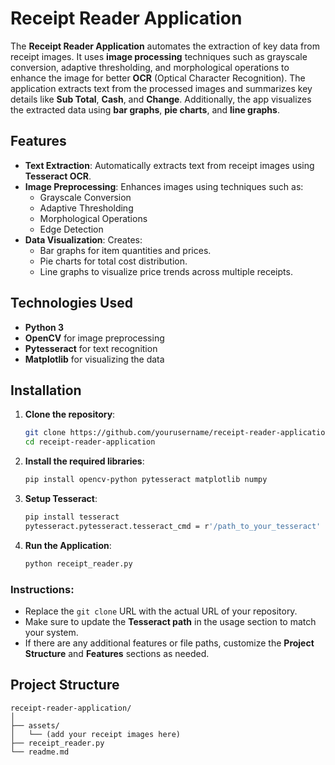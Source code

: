 # Receipt Reader Application

The **Receipt Reader Application** automates the extraction of key data from receipt images. It uses **image processing** techniques such as grayscale conversion, adaptive thresholding, and morphological operations to enhance the image for better **OCR** (Optical Character Recognition). The application extracts text from the processed images and summarizes key details like **Sub Total**, **Cash**, and **Change**. Additionally, the app visualizes the extracted data using **bar graphs**, **pie charts**, and **line graphs**.

## Features

- **Text Extraction**: Automatically extracts text from receipt images using **Tesseract OCR**.
- **Image Preprocessing**: Enhances images using techniques such as:
  - Grayscale Conversion
  - Adaptive Thresholding
  - Morphological Operations
  - Edge Detection
- **Data Visualization**: Creates:
  - Bar graphs for item quantities and prices.
  - Pie charts for total cost distribution.
  - Line graphs to visualize price trends across multiple receipts.

## Technologies Used

- **Python 3**
- **OpenCV** for image preprocessing
- **Pytesseract** for text recognition
- **Matplotlib** for visualizing the data

## Installation

1. **Clone the repository**:
   ```bash
   git clone https://github.com/yourusername/receipt-reader-application.git
   cd receipt-reader-application
2. **Install the required libraries**:
   ```bash
   pip install opencv-python pytesseract matplotlib numpy
3. **Setup Tesseract**:
   ```bash
   pip install tesseract
   pytesseract.pytesseract.tesseract_cmd = r'/path_to_your_tesseract'
4. **Run the Application**:
   ```bash
   python receipt_reader.py

### Instructions:
- Replace the `git clone` URL with the actual URL of your repository.
- Make sure to update the **Tesseract path** in the usage section to match your system.
- If there are any additional features or file paths, customize the **Project Structure** and **Features** sections as needed.

## Project Structure

```plaintext
receipt-reader-application/
│
├── assets/
│   └── (add your receipt images here)
├── receipt_reader.py
└── readme.md
